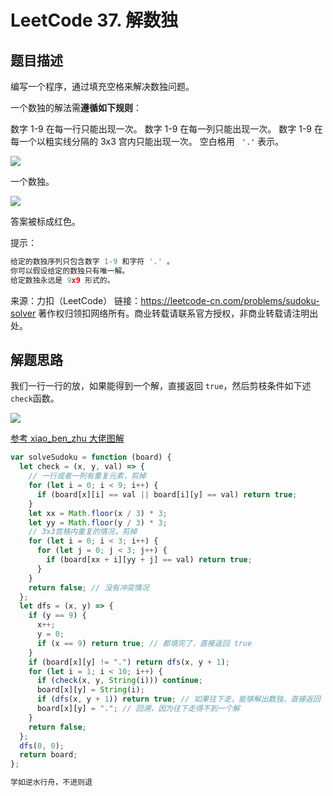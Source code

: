 # LeetCode 37. 解数独

## 题目描述

编写一个程序，通过填充空格来解决数独问题。

一个数独的解法需**遵循如下规则**：

数字 1-9 在每一行只能出现一次。
数字 1-9 在每一列只能出现一次。
数字 1-9 在每一个以粗实线分隔的 3x3 宫内只能出现一次。
空白格用 ` '.'` 表示。

![](/algorithm/sudoku-solver.png)

一个数独。

![](/algorithm/sudoku-solver2.png)

答案被标成红色。

提示：

```javascript
给定的数独序列只包含数字 1-9 和字符 '.' 。
你可以假设给定的数独只有唯一解。
给定数独永远是 9x9 形式的。
```

来源：力扣（LeetCode）
链接：https://leetcode-cn.com/problems/sudoku-solver
著作权归领扣网络所有。商业转载请联系官方授权，非商业转载请注明出处。

## 解题思路

我们一行一行的放，如果能得到一个解，直接返回 `true`，然后剪枝条件如下述 `check`函数。

![](/algorithm/sudoku-solver3.png)

[参考 xiao_ben_zhu 大佬图解](https://leetcode-cn.com/problems/sudoku-solver/solution/shou-hua-tu-jie-jie-shu-du-hui-su-suan-fa-sudoku-s/)

```javascript
var solveSudoku = function (board) {
  let check = (x, y, val) => {
    // 一行或者一列有重复元素，剪掉
    for (let i = 0; i < 9; i++) {
      if (board[x][i] == val || board[i][y] == val) return true;
    }
    let xx = Math.floor(x / 3) * 3;
    let yy = Math.floor(y / 3) * 3;
    // 3x3宫格内重复的情况，剪掉
    for (let i = 0; i < 3; i++) {
      for (let j = 0; j < 3; j++) {
        if (board[xx + i][yy + j] == val) return true;
      }
    }
    return false; // 没有冲突情况
  };
  let dfs = (x, y) => {
    if (y == 9) {
      x++;
      y = 0;
      if (x == 9) return true; // 都填完了，直接返回 true
    }
    if (board[x][y] != ".") return dfs(x, y + 1);
    for (let i = 1; i < 10; i++) {
      if (check(x, y, String(i))) continue;
      board[x][y] = String(i);
      if (dfs(x, y + 1)) return true; // 如果往下走，能够解出数独，直接返回 true
      board[x][y] = "."; // 回溯，因为往下走得不到一个解
    }
    return false;
  };
  dfs(0, 0);
  return board;
};
```

```javascript
学如逆水行舟，不进则退
```
